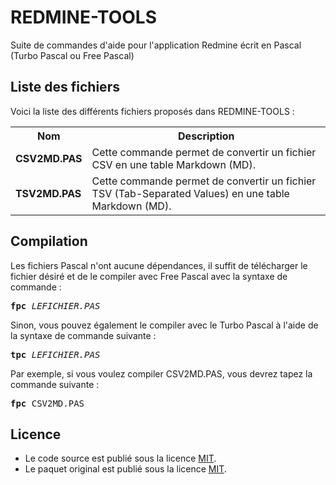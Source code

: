 # REDMINE-TOOLS
Suite de commandes d'aide pour l'application Redmine écrit en Pascal (Turbo Pascal ou Free Pascal)

<h2>Liste des fichiers</h2>

Voici la liste des différents fichiers proposés dans REDMINE-TOOLS :

<table>
		<tr>
			<th>Nom</th>
			<th>Description</th>	
		</tr>
		<tr>
			<td><b>CSV2MD.PAS</b></td>
			<td>Cette commande permet de convertir un fichier CSV en une table Markdown (MD).</td>
		</tr>  
		<tr>
			<td><b>TSV2MD.PAS</b></td>
			<td>Cette commande permet de convertir un fichier TSV (Tab-Separated Values) en une table Markdown (MD).</td>
		</tr>	
</table>

<h2>Compilation</h2>
	
Les fichiers Pascal n'ont aucune dépendances, il suffit de télécharger le fichier désiré et de le compiler avec Free Pascal avec la syntaxe de commande  :

<pre><b>fpc</b> <i>LEFICHIER.PAS</i></pre>
	
Sinon, vous pouvez également le compiler avec le Turbo Pascal à l'aide de la syntaxe de commande suivante :	

<pre><b>tpc</b> <i>LEFICHIER.PAS</i></pre>
	
Par exemple, si vous voulez compiler CSV2MD.PAS, vous devrez tapez la commande suivante :

<pre><b>fpc</b> CSV2MD.PAS</pre>
	
<h2>Licence</h2>
<ul>
 <li>Le code source est publié sous la licence <a href="https://github.com/gladir/REDMINE-TOOLS/blob/master/LICENSE">MIT</a>.</li>
 <li>Le paquet original est publié sous la licence <a href="https://github.com/gladir/REDMINE-TOOLS/blob/master/LICENSE">MIT</a>.</li>
</ul>
